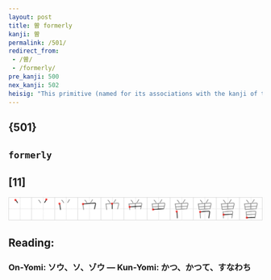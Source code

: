 ```yaml
---
layout: post
title: 曽 formerly
kanji: 曽
permalink: /501/
redirect_from:
 - /曽/
 - /formerly/
pre_kanji: 500
nex_kanji: 502
heisig: "This primitive (named for its associations with the kanji of the following frame) is composed of a pair of <i>horns</i> growing out of a <i>brain</i> with a <i>tongue wagging in the mouth</i> beneath. Think of &quot;<b>former</b>&quot; in connection with administrators or heads of state who have just left office but continue to make a nuisance of themselves by advertising their opinions on public policy."
---
```


## {501}

## `formerly`

## [11]

<div class="stroke"><img src="../images/E69BBD.png" /></div>

## Reading:

### On-Yomi: ソウ、ソ、ゾウ &mdash; Kun-Yomi: かつ、かつて、すなわち
